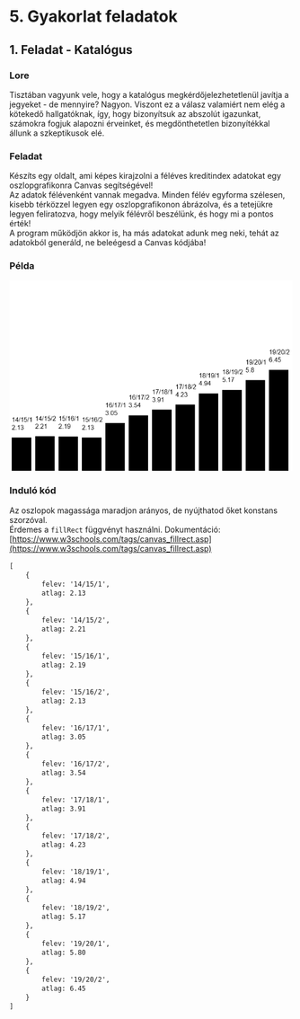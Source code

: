 # 5. Gyakorlat feladatok
## 1. Feladat - Katalógus
### Lore
Tisztában vagyunk vele, hogy a katalógus megkérdőjelezhetetlenül javítja a jegyeket - de mennyire? Nagyon. Viszont ez a válasz valamiért nem elég a kötekedő hallgatóknak, így, hogy bizonyítsuk az abszolút igazunkat, számokra fogjuk alapozni érveinket, és megdönthetetlen bizonyítékkal állunk a szkeptikusok elé.

### Feladat
Készíts egy oldalt, ami képes kirajzolni a féléves kreditindex adatokat egy oszlopgrafikonra Canvas segítségével!  
Az adatok félévenként vannak megadva. Minden félév egyforma szélesen, kisebb térközzel legyen egy oszlopgrafikonon ábrázolva, és a tetejükre legyen feliratozva, hogy melyik félévről beszélünk, és hogy mi a pontos érték!  
A program működjön akkor is, ha más adatokat adunk meg neki, tehát az adatokból generáld, ne beleégesd a Canvas kódjába!

### Példa
![A grafikon a Canvasra kirajzolva.](grafikon.png)

### Induló kód
Az oszlopok magassága maradjon arányos, de nyújthatod őket konstans szorzóval.  
Érdemes a `fillRect` függvényt használni. Dokumentáció: [https://www.w3schools.com/tags/canvas_fillrect.asp](https://www.w3schools.com/tags/canvas_fillrect.asp)
````JS
[
    {
        felev: '14/15/1',
        atlag: 2.13
    },
    {
        felev: '14/15/2',
        atlag: 2.21
    },
    {
        felev: '15/16/1',
        atlag: 2.19
    },
    {
        felev: '15/16/2',
        atlag: 2.13
    },
    {
        felev: '16/17/1',
        atlag: 3.05
    },
    {
        felev: '16/17/2',
        atlag: 3.54
    },
    {
        felev: '17/18/1',
        atlag: 3.91
    },
    {
        felev: '17/18/2',
        atlag: 4.23
    },
    {
        felev: '18/19/1',
        atlag: 4.94
    },
    {
        felev: '18/19/2',
        atlag: 5.17
    },
    {
        felev: '19/20/1',
        atlag: 5.80
    },
    {
        felev: '19/20/2',
        atlag: 6.45
    }
]
````